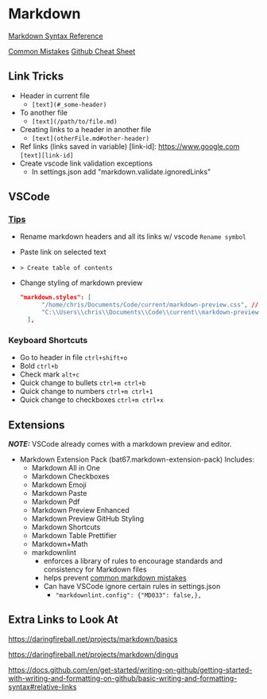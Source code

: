 # Markdown

[Markdown Syntax Reference]()

[Common Mistakes](https://gist.github.com/DavidAnson/006a6c2a2d9d7b21b025)
[Github Cheat Sheet](https://www.markdownguide.org/extended-syntax)

## Link Tricks

- Header in current file
  - `[text](#_some-header)`
- To another file
  - `[text](/path/to/file.md)`
- Creating links to a header in another file
  - `[text](otherFile.md#other-header)`
- Ref links (links saved in variable)
  [link-id]: https://www.google.com
  `[text][link-id]`
- Create vscode link validation exceptions
  - In settings.json add "markdown.validate.ignoredLinks"

## VSCode

### [Tips](https://code.visualstudio.com/Docs/languages/markdown#_markdown-preview)

- Rename markdown headers and all its links w/ vscode `Rename symbol`
- Paste link on selected text
- `> Create table of contents`
- Change styling of markdown preview
  
  ```json
  "markdown.styles": [
        "/home/chris/Documents/Code/current/markdown-preview.css", //Linux
        "C:\\Users\\chris\\Documents\\Code\\current\\markdown-preview.css" //Windows
    ],
  ```

### Keyboard Shortcuts

- Go to header in file `ctrl+shift+o`
- Bold `ctrl+b`
- Check mark `alt+c`
  <br>
- Quick change to bullets `ctrl+m ctrl+b`
- Quick change to numbers `ctrl+m ctrl+1`
- Quick change to checkboxes `ctrl+m ctrl+x`

## Extensions

*__NOTE:__* VSCode already comes with a markdown preview and editor.

- Markdown Extension Pack (bat67.markdown-extension-pack)
  Includes:
  - Markdown All in One
  - Markdown Checkboxes
  - Markdown Emoji
  - Markdown Paste
  - Markdown Pdf
  - Markdown Preview Enhanced
  - Markdown Preview GitHub Styling
  - Markdown Shortcuts
  - Markdown Table Prettifier
  - Markdown+Math
  - markdownlint
    - enforces a library of rules to encourage standards and consistency for Markdown files
    - helps prevent [common markdown mistakes](https://gist.github.com/DavidAnson/006a6c2a2d9d7b21b025)
    - Can have VSCode ignore certain rules in settings.json
      - `"markdownlint.config": {"MD033": false,},`

## Extra Links to Look At

<https://daringfireball.net/projects/markdown/basics>

<https://daringfireball.net/projects/markdown/dingus>

<https://docs.github.com/en/get-started/writing-on-github/getting-started-with-writing-and-formatting-on-github/basic-writing-and-formatting-syntax#relative-links>
